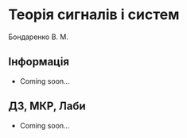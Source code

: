 # Теорія сигналів і систем

Бондаренко В. М.

##  Інформація

* Coming soon...

## ДЗ, МКР, Лаби

* Coming soon...